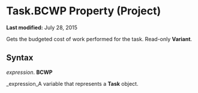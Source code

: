
# Task.BCWP Property (Project)

 **Last modified:** July 28, 2015

Gets the budgeted cost of work performed for the task. Read-only  **Variant**.

## Syntax

 _expression_. **BCWP**

 _expression_A variable that represents a  **Task** object.

